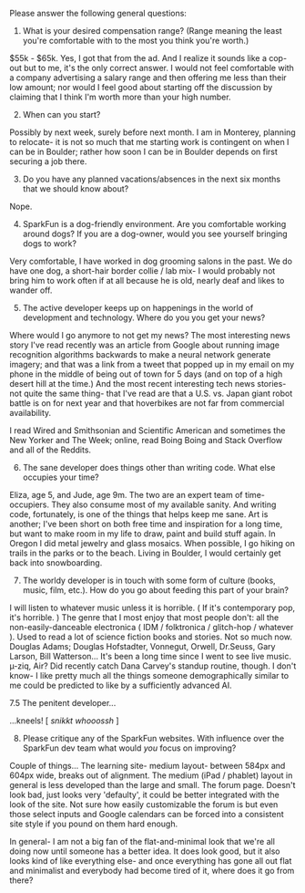 Please answer the following general questions:

1. What is your desired compensation range? (Range meaning the least you're comfortable with to the most you think you're worth.)

$55k - $65k. Yes, I got that from the ad. And I realize it sounds like a cop-out but to me, it's the only correct answer. I would not
feel comfortable with a company advertising a salary range and then offering me less than their low amount; nor would I feel good
about starting off the discussion by claiming that I think I'm worth more than your high number.

2. When can you start?

Possibly by next week, surely before next month. I am in Monterey, planning to relocate- it is not so much that me starting work
is contingent on when I can be in Boulder; rather how soon I can be in Boulder depends on first securing a job there.

3. Do you have any planned vacations/absences in the next six months that we should know about?

Nope.

4. SparkFun is a dog-friendly environment. Are you comfortable working around dogs? If you are a dog-owner, would you see yourself bringing dogs to work?

Very comfortable, I have worked in dog grooming salons in the past. We do have one dog, a short-hair border collie / lab mix-
 I would probably not bring him to work often if at all because he is old, nearly deaf and likes to wander off.

5. The active developer keeps up on happenings in the world of development and technology. Where do you you get your news?

Where would I go anymore to not get my news? The most interesting news story I've read recently was an article from Google about
running image recognition algorithms backwards to make a neural network generate imagery; and that was a link from a tweet that
popped up in my email on my phone in the middle of being out of town for 5 days (and on top of a high desert hill at the time.)
And the most recent interesting tech news stories- not quite the same thing- that I've read are that a U.S. vs. Japan giant robot
battle is on for next year and that hoverbikes are not far from commercial availability.

I read Wired and Smithsonian and Scientific American and sometimes the New Yorker and The Week; online, read Boing Boing and
Stack Overflow and all of the Reddits.

6. The sane developer does things other than writing code. What else occupies your time?

Eliza, age 5, and Jude, age 9m. The two are an expert team of time-occupiers. They also consume most of my available sanity.
And writing code, fortunately, is one of the things that helps keep me sane. Art is another; I've been short on both free time and
inspiration for a long time, but want to make room in my life to draw, paint and build stuff again.
In Oregon I did metal jewelry and glass mosaics. When possible, I go hiking on trails in the parks or to the beach.
Living in Boulder, I would certainly get back into snowboarding.

7. The worldy developer is in touch with some form of culture (books, music, film, etc.). How do you go about feeding this part of your brain?

I will listen to whatever music unless it is horrible. ( If it's contemporary pop, it's horrible. ) The genre that I most enjoy that most
people don't: all the non-easily-danceable electronica ( IDM / folktronica / glitch-hop / whatever ). Used to read a lot of science fiction
books and stories. Not so much now. Douglas Adams; Douglas Hofstadter, Vonnegut, Orwell, Dr.Seuss, Gary Larson, Bill Watterson...
It's been a long time since I went to see live music. µ-ziq, Air? Did recently catch Dana Carvey's standup routine, though. I don't know- I like pretty much all the things someone demographically similar to me could be predicted to like by a sufficiently advanced AI.

7.5 The penitent developer...

...kneels! [ *snikkt* *whooossh* ]

8. Please critique any of the SparkFun websites. With influence over the SparkFun dev team what would *you* focus on improving?

Couple of things... The learning site- medium layout- between 584px and 604px wide, breaks out of alignment. The medium (iPad / phablet) layout in general is less developed than the large and small.
The forum page. Doesn't look bad, just looks very 'defaulty', it could be better integrated with the look of the site.
Not sure how easily customizable the forum is but even those select inputs and Google calendars can be forced into a consistent
site style if you pound on them hard enough.

In general- I am not a big fan of the flat-and-minimal look that we're all doing now until someone has a better idea. It does look
good, but it also looks kind of like everything else- and once everything has gone all out flat and minimalist and everybody had
become tired of it, where does it go from there? 
```
